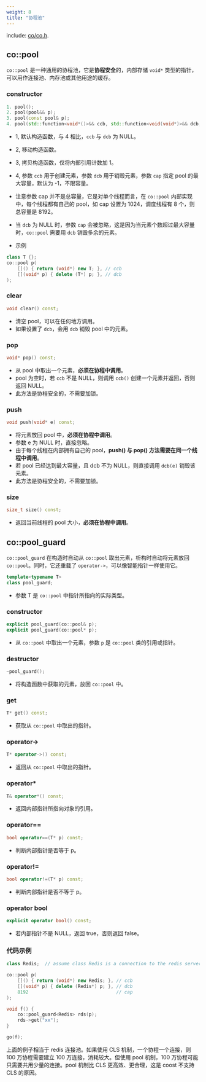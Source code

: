 ```yaml
---
weight: 8
title: "协程池"
---
```


include: [co/co.h](https://github.com/idealvin/coost/blob/master/include/co/co.h).


## co::pool

`co::pool` 是一种通用的协程池，它是**协程安全**的，内部存储 `void*` 类型的指针，可以用作连接池、内存池或其他用途的缓存。


### constructor

```cpp
1. pool();
2. pool(pool&& p);
3. pool(const pool& p);
4. pool(std::function<void*()>&& ccb, std::function<void(void*)>&& dcb, size_t cap=(size_t)-1);
```

- 1, 默认构造函数，与 4 相比，`ccb` 与 `dcb` 为 NULL。
- 2, 移动构造函数。
- 3, 拷贝构造函数，仅将内部引用计数加 1。
- 4, 参数 `ccb` 用于创建元素，参数 `dcb` 用于销毁元素，参数 `cap` 指定 pool 的最大容量，默认为 -1，不限容量。
- 注意参数 cap 并不是总容量，它是对单个线程而言，在 `co::pool` 内部实现中，每个线程都有自己的 pool，如 cap 设置为 1024，调度线程有 8 个，则总容量是 8192。
- 当 `dcb` 为 NULL 时，参数 `cap` 会被忽略，这是因为当元素个数超过最大容量时，`co::pool` 需要用 `dcb` 销毁多余的元素。


- 示例

```cpp
class T {};
co::pool p(
    []() { return (void*) new T; }, // ccb
    [](void* p) { delete (T*) p; }, // dcb
);
```



### clear

```cpp
void clear() const;
```

- 清空 pool，可以在任何地方调用。
- 如果设置了 `dcb`，会用 `dcb` 销毁 pool 中的元素。



### pop

```cpp
void* pop() const;
```

- 从 pool 中取出一个元素，**必须在协程中调用**。
- pool 为空时，若 `ccb` 不是 NULL，则调用 `ccb()` 创建一个元素并返回，否则返回 NULL。
- 此方法是协程安全的，不需要加锁。



### push

```cpp
void push(void* e) const;
```

- 将元素放回 pool 中，**必须在协程中调用**。
- 参数 e 为 NULL 时，直接忽略。
- 由于每个线程在内部拥有自己的 pool，**push() 与 pop() 方法需要在同一个线程中调用**。
- 若 pool 已经达到最大容量，且 dcb 不为 NULL，则直接调用 `dcb(e)` 销毁该元素。
- 此方法是协程安全的，不需要加锁。



### size

```cpp
size_t size() const;
```

- 返回当前线程的 pool 大小，**必须在协程中调用**。




## co::pool_guard

`co::pool_guard` 在构造时自动从 `co::pool` 取出元素，析构时自动将元素放回 `co::pool`。同时，它还重载了 `operator->`，可以像智能指针一样使用它。

```cpp
template<typename T>
class pool_guard;
```

- 参数 T 是 `co::pool` 中指针所指向的实际类型。



### constructor

```cpp
explicit pool_guard(co::pool& p);
explicit pool_guard(co::pool* p);
```

- 从 `co::pool` 中取出一个元素，参数 `p` 是 `co::pool` 类的引用或指针。



### destructor

```cpp
~pool_guard();
```

- 将构造函数中获取的元素，放回 `co::pool` 中。



### get

```cpp
T* get() const;
```

- 获取从 `co::pool` 中取出的指针。



### operator->

```cpp
T* operator->() const;
```

- 返回从 `co::pool` 中取出的指针。



### operator*

```cpp
T& operator*() const;
```

- 返回内部指针所指向对象的引用。



### operator==

```cpp
bool operator==(T* p) const;
```

- 判断内部指针是否等于 p。



### operator!=

```cpp
bool operator!=(T* p) const;
```

- 判断内部指针是否不等于 p。



### operator bool

```cpp
explicit operator bool() const;
```

- 若内部指针不是 NULL，返回 true，否则返回 false。



### 代码示例

```cpp
class Redis;  // assume class Redis is a connection to the redis server

co::pool p(
    []() { return (void*) new Redis; }, // ccb
    [](void* p) { delete (Redis*) p; }, // dcb
    8192                                // cap
);

void f() {
    co::pool_guard<Redis> rds(p);
    rds->get("xx");
}

go(f);
```

上面的例子相当于 redis 连接池。如果使用 CLS 机制，一个协程一个连接，则 100 万协程需要建立 100 万连接，消耗较大。但使用 pool 机制，100 万协程可能只需要共用少量的连接。pool 机制比 CLS 更高效、更合理，这是 coost 不支持 CLS 的原因。

